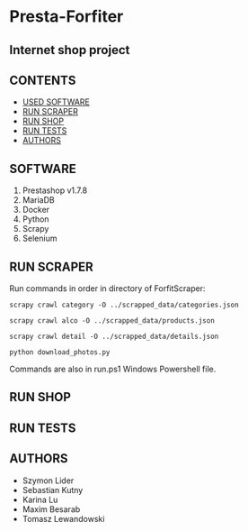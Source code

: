 # Presta-Forfiter
## Internet shop project

## CONTENTS

- [USED SOFTWARE](#technologies)
- [RUN SCRAPER](#run-scraper)
- [RUN SHOP](#run-shop)
- [RUN TESTS](#run-tests)
- [AUTHORS](#authors)

## SOFTWARE

1. Prestashop v1.7.8
2. MariaDB
3. Docker
4. Python
5. Scrapy
6. Selenium

## RUN SCRAPER
Run commands in order in directory of ForfitScraper:

```
scrapy crawl category -O ../scrapped_data/categories.json
```
```
scrapy crawl alco -O ../scrapped_data/products.json
```
```
scrapy crawl detail -O ../scrapped_data/details.json
```
```
python download_photos.py
```

Commands are also in run.ps1 Windows Powershell file.

## RUN SHOP

## RUN TESTS

## AUTHORS

- Szymon Lider
- Sebastian Kutny
- Karina Lu
- Maxim Besarab
- Tomasz Lewandowski